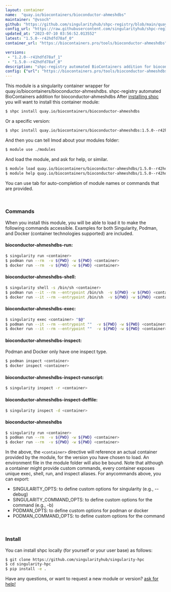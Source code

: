 ```yaml
---
layout: container
name:  "quay.io/biocontainers/bioconductor-ahmeshdbs"
maintainer: "@vsoch"
github: "https://github.com/singularityhub/shpc-registry/blob/main/quay.io/biocontainers/bioconductor-ahmeshdbs/container.yaml"
config_url: "https://raw.githubusercontent.com/singularityhub/shpc-registry/main/quay.io/biocontainers/bioconductor-ahmeshdbs/container.yaml"
updated_at: "2023-07-10 03:56:52.013552"
latest: "1.5.0--r42hdfd78af_0"
container_url: "https://biocontainers.pro/tools/bioconductor-ahmeshdbs"

versions:
 - "1.2.0--r41hdfd78af_1"
 - "1.5.0--r42hdfd78af_0"
description: "shpc-registry automated BioContainers addition for bioconductor-ahmeshdbs"
config: {"url": "https://biocontainers.pro/tools/bioconductor-ahmeshdbs", "maintainer": "@vsoch", "description": "shpc-registry automated BioContainers addition for bioconductor-ahmeshdbs", "latest": {"1.5.0--r42hdfd78af_0": "sha256:3fe39e191658511e980d9b1a1c6c0bfa6811f50ac38f4569b41ef46330da3527"}, "tags": {"1.2.0--r41hdfd78af_1": "sha256:73a548296ef6d743f730fa2fcdb22165fb217aded3dc6b4a106a5ee5e82771ab", "1.5.0--r42hdfd78af_0": "sha256:3fe39e191658511e980d9b1a1c6c0bfa6811f50ac38f4569b41ef46330da3527"}, "docker": "quay.io/biocontainers/bioconductor-ahmeshdbs"}
---
```


This module is a singularity container wrapper for quay.io/biocontainers/bioconductor-ahmeshdbs.
shpc-registry automated BioContainers addition for bioconductor-ahmeshdbs
After [installing shpc](#install) you will want to install this container module:


```bash
$ shpc install quay.io/biocontainers/bioconductor-ahmeshdbs
```

Or a specific version:

```bash
$ shpc install quay.io/biocontainers/bioconductor-ahmeshdbs:1.5.0--r42hdfd78af_0
```

And then you can tell lmod about your modules folder:

```bash
$ module use ./modules
```

And load the module, and ask for help, or similar.

```bash
$ module load quay.io/biocontainers/bioconductor-ahmeshdbs/1.5.0--r42hdfd78af_0
$ module help quay.io/biocontainers/bioconductor-ahmeshdbs/1.5.0--r42hdfd78af_0
```

You can use tab for auto-completion of module names or commands that are provided.

<br>

### Commands

When you install this module, you will be able to load it to make the following commands accessible.
Examples for both Singularity, Podman, and Docker (container technologies supported) are included.

#### bioconductor-ahmeshdbs-run:

```bash
$ singularity run <container>
$ podman run --rm  -v ${PWD} -w ${PWD} <container>
$ docker run --rm  -v ${PWD} -w ${PWD} <container>
```

#### bioconductor-ahmeshdbs-shell:

```bash
$ singularity shell -s /bin/sh <container>
$ podman run --it --rm --entrypoint /bin/sh  -v ${PWD} -w ${PWD} <container>
$ docker run --it --rm --entrypoint /bin/sh  -v ${PWD} -w ${PWD} <container>
```

#### bioconductor-ahmeshdbs-exec:

```bash
$ singularity exec <container> "$@"
$ podman run --it --rm --entrypoint ""  -v ${PWD} -w ${PWD} <container> "$@"
$ docker run --it --rm --entrypoint ""  -v ${PWD} -w ${PWD} <container> "$@"
```

#### bioconductor-ahmeshdbs-inspect:

Podman and Docker only have one inspect type.

```bash
$ podman inspect <container>
$ docker inspect <container>
```

#### bioconductor-ahmeshdbs-inspect-runscript:

```bash
$ singularity inspect -r <container>
```

#### bioconductor-ahmeshdbs-inspect-deffile:

```bash
$ singularity inspect -d <container>
```



#### bioconductor-ahmeshdbs

```bash
$ singularity run <container>
$ podman run --rm  -v ${PWD} -w ${PWD} <container>
$ docker run --rm  -v ${PWD} -w ${PWD} <container>
```


In the above, the `<container>` directive will reference an actual container provided
by the module, for the version you have chosen to load. An environment file in the
module folder will also be bound. Note that although a container
might provide custom commands, every container exposes unique exec, shell, run, and
inspect aliases. For anycommands above, you can export:

 - SINGULARITY_OPTS: to define custom options for singularity (e.g., --debug)
 - SINGULARITY_COMMAND_OPTS: to define custom options for the command (e.g., -b)
 - PODMAN_OPTS: to define custom options for podman or docker
 - PODMAN_COMMAND_OPTS: to define custom options for the command

<br>

### Install

You can install shpc locally (for yourself or your user base) as follows:

```bash
$ git clone https://github.com/singularityhub/singularity-hpc
$ cd singularity-hpc
$ pip install -e .
```

Have any questions, or want to request a new module or version? [ask for help!](https://github.com/singularityhub/singularity-hpc/issues)